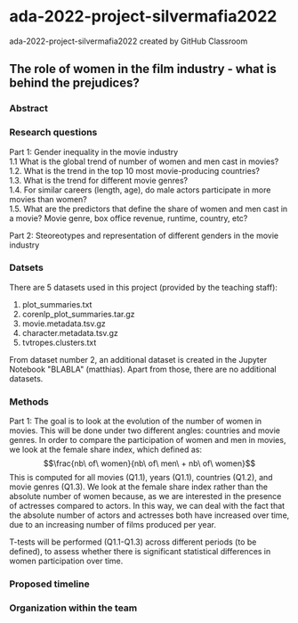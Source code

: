 # ada-2022-project-silvermafia2022
ada-2022-project-silvermafia2022 created by GitHub Classroom

## The role of women in the film industry - what is behind the prejudices?
### Abstract


### Research questions
Part 1: Gender inequality in the movie industry  
1.1 What is the global trend of number of women and men cast in movies?  
1.2. What is the trend in the top 10 most movie-producing countries?  
1.3. What is the trend for different movie genres?  
1.4. For similar careers (length, age), do male actors participate in more movies than women?  
1.5. What are the predictors that define the share of women and men cast in a movie? Movie genre, box office revenue, runtime, country, etc?

Part 2: Steoreotypes and representation of different genders in the movie industry  


### Datsets
There are 5 datasets used in this project (provided by the teaching staff):

1. plot_summaries.txt
2. corenlp_plot_summaries.tar.gz
3. movie.metadata.tsv.gz
4. character.metadata.tsv.gz
5. tvtropes.clusters.txt

From dataset number 2, an additional dataset is created in the Jupyter Notebook "BLABLA" (matthias).
Apart from those, there are no additional datasets.

### Methods

Part 1: The goal is to look at the evolution of the number of women in movies. This will be done under two different angles: countries and movie genres.
In order to compare the participation of women and men in movies, we look at the female share index, which defined as: 
$$\frac{nb\ of\ women}{nb\ of\ men\ + nb\ of\ women}$$ 
This is computed for all movies (Q1.1), years (Q1.1), countries (Q1.2), and movie genres (Q1.3). 
We look at the female share index rather than the absolute number of women because, as we are interested in the presence of actresses compared to actors.
In this way, we can deal with the fact that the absolute number of actors and actresses both have increased over time, due to an increasing number of films produced per year.

T-tests will be performed (Q1.1-Q1.3) across different periods (to be defined), to assess whether there is significant statistical differences in women participation over time.



### Proposed timeline


### Organization within the team
